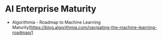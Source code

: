 # AI Enterprise Maturity
- Algorithmia - Roadmap to Machine Learning Maturity[https://blog.algorithmia.com/navigating-the-machine-learning-roadmap/] 

